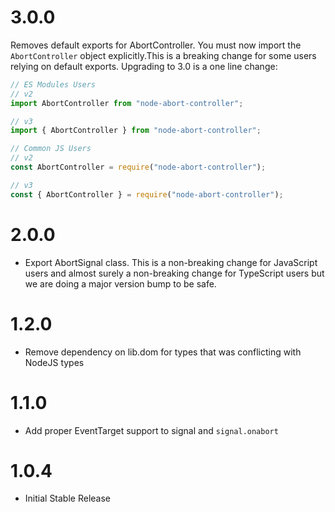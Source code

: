 # 3.0.0

Removes default exports for AbortController. You must now import the `AbortController` object explicitly.This is a breaking change for some users relying on default exports. Upgrading to 3.0 is a one line change:

```js
// ES Modules Users
// v2
import AbortController from "node-abort-controller";

// v3
import { AbortController } from "node-abort-controller";

// Common JS Users
// v2
const AbortController = require("node-abort-controller");

// v3
const { AbortController } = require("node-abort-controller");
```

# 2.0.0

- Export AbortSignal class. This is a non-breaking change for JavaScript users and almost surely a non-breaking change for TypeScript users but we are doing a major version bump to be safe.

# 1.2.0

- Remove dependency on lib.dom for types that was conflicting with NodeJS types

# 1.1.0

- Add proper EventTarget support to signal and `signal.onabort`

# 1.0.4

- Initial Stable Release
